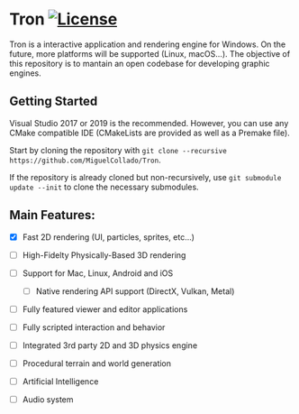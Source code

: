 # Tron [![License](https://img.shields.io/github/license/MiguelCollado/Tron.svg)](https://github.com/MiguelCollado/Tron/blob/master/LICENSE)
Tron is a interactive application and rendering engine for Windows. On the future, more platforms will be supported (Linux, macOS...). The objective of this repository is to mantain an open codebase for developing graphic engines.

## Getting Started
Visual Studio 2017 or 2019 is the recommended. However, you can use any CMake compatible IDE (CMakeLists are provided 
as well as a Premake file). 

Start by cloning the repository with `git clone --recursive https://github.com/MiguelCollado/Tron`.

If the repository is already cloned but non-recursively, use `git submodule update --init` to clone the necessary 
submodules.

## Main Features:
- [x] Fast 2D rendering (UI, particles, sprites, etc...)
- [ ] High-Fidelty Physically-Based 3D rendering
- [ ] Support for Mac, Linux, Android and iOS
    - [ ] Native rendering API support (DirectX, Vulkan, Metal)
- [ ] Fully featured viewer and editor applications
- [ ] Fully scripted interaction and behavior
- [ ] Integrated 3rd party 2D and 3D physics engine
- [ ] Procedural terrain and world generation
- [ ] Artificial Intelligence
- [ ] Audio system


